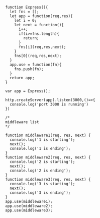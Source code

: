         function Express(){
          let fns = [];
          let app = function(req,res){
            let i = 0;
            let next = function(){
              i++;
              if(i>=fns.length){
                return;
              }
              fns[i](req,res,next);
            }
            fns[0](req,res,next);
          }
          app.use = function(fn){
            fns.push(fn);
          }
          return app;
        }

        var app = Express();

        http.createServer(app).listen(3000,()=>{
          console.log('port 3000 is running')
        })

        /*
        middleware list
        */

        function middleware1(req, res, next) {
          console.log('1 is starting');
          next();
          console.log('1 is ending');
        }
        function middleware2(req, res, next) {
          console.log('2 is starting');
          next();
          console.log('2 is ending');
        }
        function middleware3(req, res, next) {
          console.log('3 is starting');
          next();
          console.log('3 is ending');
        }
        app.use(middleware1);
        app.use(middleware2);
        app.use(middleware3);
